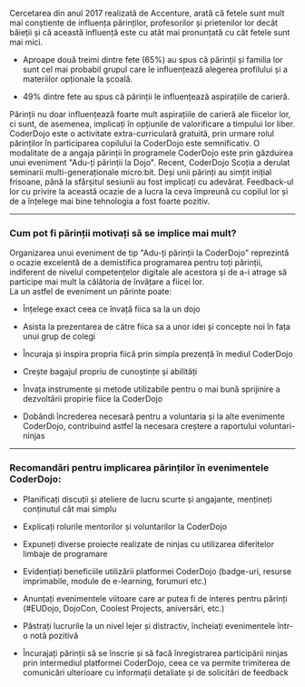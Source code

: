 Cercetarea din anul 2017 realizată de Accenture, arată că fetele sunt mult mai conștiente de influența părinților, profesorilor și prietenilor lor decât băieții și că această influență este cu atât mai pronunțată cu cât fetele sunt mai mici.

*  Aproape două treimi dintre fete \(65%\) au spus că părinții și familia lor sunt cel mai probabil grupul care le influențează alegerea profilului și a materiilor opționale la școală.

* 49% dintre fete au spus că părinții le influențează aspirațiile de carieră.

Părinții nu doar influențează foarte mult aspirațiile de carieră ale fiicelor lor, ci sunt, de asemenea, implicați în opțiunile de valorificare a timpului lor liber. CoderDojo este o activitate extra-curriculară gratuită, prin urmare rolul părinților în participarea copilului la CoderDojo este semnificativ. O modalitate de a angaja părinții în programele CoderDojo este prin găzduirea unui eveniment "Adu-ți părinții la Dojo". Recent, CoderDojo Scoția a derulat seminarii multi-generaționale micro:bit. Deși unii părinți au simțit inițial frisoane, până la sfârșitul sesiunii au fost implicați cu adevărat. Feedback-ul lor cu privire la această ocazie de a lucra la ceva împreună cu copilul lor și de a înțelege mai bine tehnologia a fost foarte pozitiv.

---

### Cum pot fi părinții motivați să se implice mai mult? 



Organizarea unui eveniment de tip "Adu-ți părinții la CoderDojo" reprezintă o ocazie excelentă de a demistifica programarea pentru toți părinții, indiferent de nivelul competențelor digitale ale acestora și de a-i atrage să participe mai mult la călătoria de învățare a fiicei lor.   
La un astfel de eveniment un părinte poate:

* Înțelege exact ceea ce învață fiica sa la un dojo

* Asista la prezentarea de către fiica sa a unor idei și concepte noi în fața unui grup   de colegi

* Încuraja și inspira propria fiică prin simpla prezență în mediul CoderDojo

* Crește bagajul propriu de cunoștințe și abilități

* Învața instrumente și metode utilizabile pentru o mai bună sprijinire a dezvoltării propirie fiice la CoderDojo

* Dobândi încrederea necesară pentru a voluntaria și la alte evenimente CoderDojo, contribuind astfel la necesara creștere a raportului voluntari-ninjas

---

### Recomandări pentru implicarea părinților în evenimentele CoderDojo:

* Planificați discuții și ateliere de lucru scurte și angajante, mențineți conținutul cât mai simplu

* Explicați rolurile mentorilor și voluntarilor la CoderDojo

* Expuneți diverse proiecte realizate de ninjas cu utilizarea diferitelor limbaje de programare

* Evidențiați beneficiile utilizării platformei CoderDojo \(badge-uri, resurse imprimabile, module de e-learning, forumuri etc.\)

* Anunțați evenimentele viitoare care ar putea fi de interes pentru părinți \(\#EUDojo, DojoCon, Coolest Projects, aniversări, etc.\)

* Păstrați lucrurile la un nivel lejer și distractiv, încheiați evenimentele într-o notă pozitivă 

* Încurajați părinții să se înscrie și să facă înregistrarea participării ninjas prin intermediul platformei CoderDojo, ceea ce va permite trimiterea de comunicări ulterioare cu informații detaliate și de solicitări de feedback





